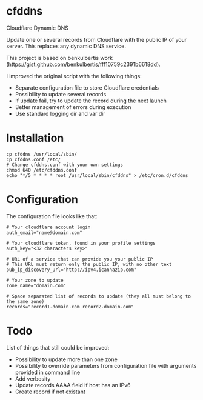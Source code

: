 # cfddns
Cloudflare Dynamic DNS 

Update one or several records from Cloudflare with the public IP of your server. This replaces any dynamic DNS service.

This project is based on benkulbertis work (https://gist.github.com/benkulbertis/fff10759c2391b6618dd).

I improved the original script with the following things:
- Separate configuration file to store Cloudflare credentials
- Possibility to update several records
- If update fail, try to update the record during the next launch
- Better management of errors during execution
- Use standard logging dir and var dir

# Installation

```shell
cp cfddns /usr/local/sbin/
cp cfddns.conf /etc/
# Change cfddns.conf with your own settings
chmod 640 /etc/cfddns.conf
echo "*/5 * * * * root /usr/local/sbin/cfddns" > /etc/cron.d/cfddns
```

# Configuration

The configuration file looks like that:

```
# Your cloudflare account login
auth_email="name@domain.com"

# Your cloudflare token, found in your profile settings
auth_key="<32 characters key>"

# URL of a service that can provide you your public IP
# This URL must return only the public IP, with no other text
pub_ip_discovery_url="http://ipv4.icanhazip.com"

# Your zone to update
zone_name="domain.com"

# Space separated list of records to update (they all must belong to the same zone)
records="record1.domain.com record2.domain.com"
```

# Todo

List of things that still could be improved:
- Possibility to update more than one zone
- Possibility to override parameters from configuration file with arguments provided in command line
- Add verbosity
- Update records AAAA field if host has an IPv6
- Create record if not existant
